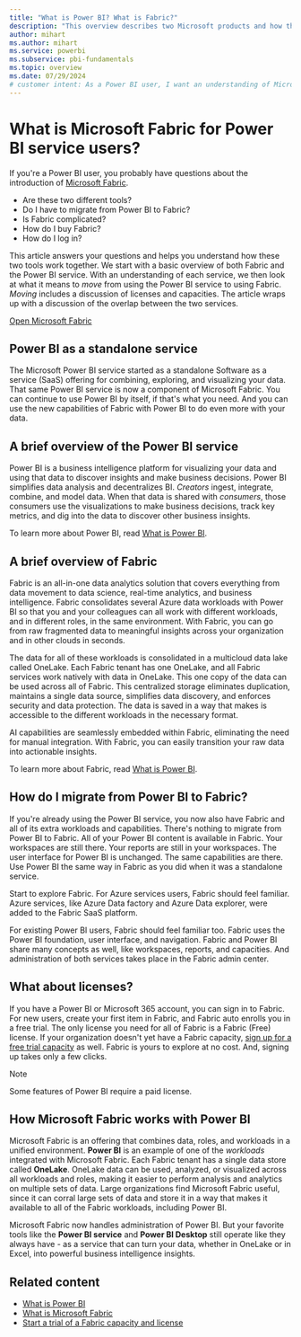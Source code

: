 ```yaml
---
title: "What is Power BI? What is Fabric?"
description: "This overview describes two Microsoft products and how they work together. The two products are Microsoft Fabric and Microsoft Power BI."
author: mihart
ms.author: mihart
ms.service: powerbi
ms.subservice: pbi-fundamentals
ms.topic: overview  
ms.date: 07/29/2024
# customer intent: As a Power BI user, I want an understanding of Microsoft Fabric and how it relates to the Power BI service so that I know how to use these two services separately or together.
---
```


# What is Microsoft Fabric for Power BI service users?

If you're a Power BI user, you probably have questions about the introduction of [Microsoft Fabric](/fabric/get-started/microsoft-fabric-overview).

- Are these two different tools? 
- Do I have to migrate from Power BI to Fabric? 
- Is Fabric complicated?
- How do I buy Fabric? 
- How do I log in?

This article answers your questions and helps you understand how these two tools work together. We start with a basic overview of both Fabric and the Power BI service. With an understanding of each service, we then look at what it means to *move* from using the Power BI service to using Fabric. *Moving* includes a discussion of licenses and capacities. The article wraps up with a discussion of the overlap between the two services.

[Open Microsoft Fabric](https://app.fabric.microsoft.com)

## Power BI as a standalone service

The Microsoft Power BI service started as a standalone Software as a service (SaaS) offering for combining, exploring, and visualizing your data. That same Power BI service is now a component of Microsoft Fabric. You can continue to use Power BI by itself, if that's what you need. And you can use the new capabilities of Fabric with Power BI to do even more with your data.

## A brief overview of the Power BI service

Power BI is a business intelligence platform for visualizing your data and using that data to discover insights and make business decisions. Power BI simplifies data analysis and decentralizes BI. *Creators* ingest, integrate, combine, and model data. When that data is shared with *consumers*, those consumers use the visualizations to make business decisions, track key metrics, and dig into the data to discover other business insights. 

To learn more about Power BI, read [What is Power BI](power-bi-overview.md).

## A brief overview of Fabric

Fabric is an all-in-one data analytics solution that covers everything from data movement to data science, real-time analytics, and business intelligence. Fabric consolidates several Azure data workloads with Power BI so that you and your colleagues can all work with different workloads, and in different roles, in the same environment. With Fabric, you can go from raw fragmented data to meaningful insights across your organization and in other clouds in seconds.  

The data for all of these workloads is consolidated in a multicloud data lake called OneLake. Each Fabric tenant has one OneLake, and all Fabric services work natively with data in OneLake. This one copy of the data can be used across all of Fabric. This centralized storage eliminates duplication, maintains a single data source, simplifies data discovery, and enforces security and data protection. The data is saved in a way that makes is accessible to the different workloads in the necessary format.  

 AI capabilities are seamlessly embedded within Fabric, eliminating the need for manual integration. With Fabric, you can easily transition your raw data into actionable insights.

To learn more about Fabric, read [What is Power BI](/fabric/get-started/microsoft-fabric-overview).

## How do I migrate from Power BI to Fabric?

If you're already using the Power BI service, you now also have Fabric and all of its extra workloads and capabilities. There's nothing to migrate from Power BI to Fabric. All of your Power BI content is available in Fabric. Your workspaces are still there. Your reports are still in your workspaces. The user interface for Power BI is unchanged. The same capabilities are there. Use Power BI the same way in Fabric as you did when it was a standalone service. 

Start to explore Fabric. For Azure services users, Fabric should feel familiar. Azure services, like Azure Data factory and Azure Data explorer, were added to the Fabric SaaS platform.

For existing Power BI users, Fabric should feel familiar too. Fabric uses the Power BI foundation, user interface, and navigation. Fabric and Power BI share many concepts as well, like workspaces, reports, and capacities. And administration of both services takes place in the Fabric admin center. 

## What about licenses?

If you have a Power BI or Microsoft 365 account, you can sign in to Fabric. For new users, create your first item in Fabric, and Fabric auto enrolls you in a free trial. The only license you need for all of Fabric is a Fabric (Free) license. If your organization doesn't yet have a Fabric capacity, [sign up for a free trial capacity](/fabric/get-started/fabric-trial) as well. Fabric is yours to explore at no cost. And, signing up takes only a few clicks.  

> [!NOTE]
> Some features of Power BI require a paid license.  

## How Microsoft Fabric works with Power BI

Microsoft Fabric is an offering that combines data, roles, and workloads in a unified environment. **Power BI** is an example of one of the *workloads* integrated with Microsoft Fabric. Each Fabric tenant has a single data store called **OneLake**. OneLake data can be used, analyzed, or visualized across all workloads and roles, making it easier to perform analysis and analytics on multiple sets of data. Large organizations find Microsoft Fabric useful, since it can corral large sets of data and store it in a way that makes it available to all of the Fabric workloads, including Power BI.

Microsoft Fabric now handles administration of Power BI. But your favorite tools like the **Power BI service** and **Power BI Desktop** still operate like they always have - as a service that can turn your data, whether in OneLake or in Excel, into powerful business intelligence insights.

## Related content

- [What is Power BI](power-bi-overview.md)
- [What is Microsoft Fabric](/fabric/get-started/microsoft-fabric-overview)
- [Start a trial of a Fabric capacity and license](/fabric/get-started/fabric-trial)